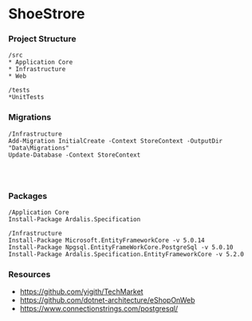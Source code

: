 # ShoeStrore

### Project Structure 
```
/src
* Application Core
* Infrastructure
* Web

/tests
*UnitTests

```

### Migrations
```
/Infrastructure
Add-Migration InitialCreate -Context StoreContext -OutputDir "Data\Migrations"
Update-Database -Context StoreContext 




```

### Packages
```
/Application Core
Install-Package Ardalis.Specification

/Infrastructure
Install-Package Microsoft.EntityFrameworkCore -v 5.0.14
Install-Package Npgsql.EntityFrameWorkCore.PostgreSql -v 5.0.10
Install-Package Ardalis.Specification.EntityFrameworkCore -v 5.2.0

```

### Resources

* https://github.com/yigith/TechMarket
* https://github.com/dotnet-architecture/eShopOnWeb
* https://www.connectionstrings.com/postgresql/
